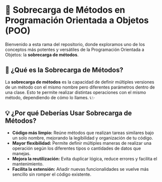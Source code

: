 # 🌟 Sobrecarga de Métodos en Programación Orientada a Objetos (POO)

Bienvenido a esta rama del repositorio, donde exploramos uno de los conceptos más potentes y versátiles de la Programación Orientada a Objetos: la **sobrecarga de métodos**. 

## 🧠 ¿Qué es la Sobrecarga de Métodos?

La **sobrecarga de métodos** es la capacidad de definir múltiples versiones de un método con el mismo nombre pero diferentes parámetros dentro de una clase. Esto te permite realizar distintas operaciones con el mismo método, dependiendo de cómo lo llames. 📞✨



## 💡 ¿Por qué Deberías Usar Sobrecarga de Métodos?

- **Código más limpio:** Reúne métodos que realizan tareas similares bajo un solo nombre, mejorando la legibilidad y organización de tu código.
- **Mayor flexibilidad:** Permite definir múltiples maneras de realizar una operación según los diferentes tipos o cantidades de datos que manejas.
- **Mejora la reutilización:** Evita duplicar lógica, reduce errores y facilita el mantenimiento.
- **Facilita la extensión:** Añadir nuevas funcionalidades se vuelve más sencillo sin romper el código existente.



